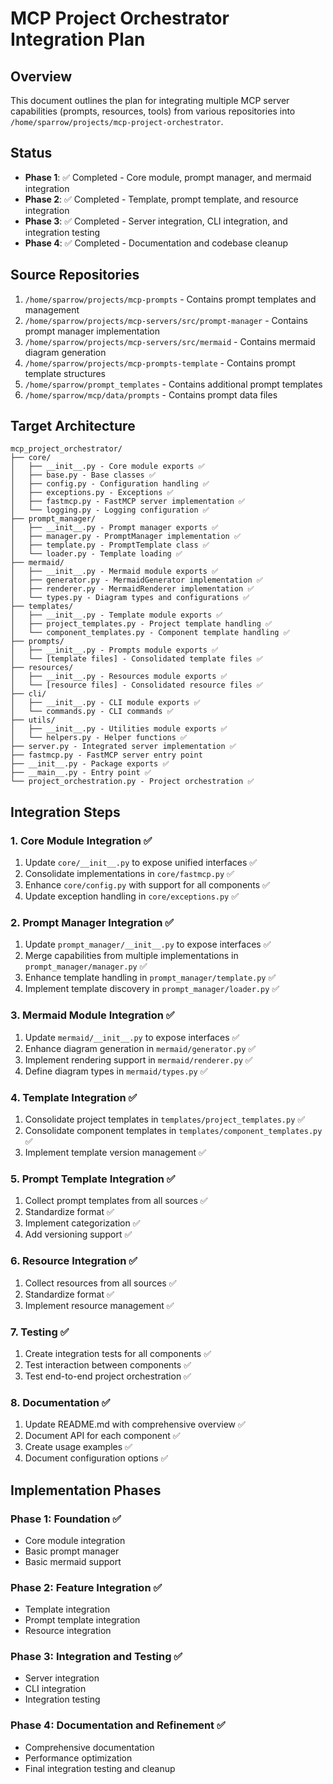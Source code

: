 # MCP Project Orchestrator Integration Plan

## Overview

This document outlines the plan for integrating multiple MCP server capabilities (prompts, resources, tools) from various repositories into `/home/sparrow/projects/mcp-project-orchestrator`.

## Status

- **Phase 1**: ✅ Completed - Core module, prompt manager, and mermaid integration
- **Phase 2**: ✅ Completed - Template, prompt template, and resource integration 
- **Phase 3**: ✅ Completed - Server integration, CLI integration, and integration testing
- **Phase 4**: ✅ Completed - Documentation and codebase cleanup

## Source Repositories

1. `/home/sparrow/projects/mcp-prompts` - Contains prompt templates and management
2. `/home/sparrow/projects/mcp-servers/src/prompt-manager` - Contains prompt manager implementation
3. `/home/sparrow/projects/mcp-servers/src/mermaid` - Contains mermaid diagram generation
4. `/home/sparrow/projects/mcp-prompts-template` - Contains prompt template structures
5. `/home/sparrow/prompt_templates` - Contains additional prompt templates
6. `/home/sparrow/mcp/data/prompts` - Contains prompt data files

## Target Architecture

```
mcp_project_orchestrator/
├── core/
│   ├── __init__.py - Core module exports ✅
│   ├── base.py - Base classes ✅
│   ├── config.py - Configuration handling ✅
│   ├── exceptions.py - Exceptions ✅
│   ├── fastmcp.py - FastMCP server implementation ✅
│   └── logging.py - Logging configuration ✅
├── prompt_manager/
│   ├── __init__.py - Prompt manager exports ✅
│   ├── manager.py - PromptManager implementation ✅
│   ├── template.py - PromptTemplate class ✅
│   └── loader.py - Template loading ✅
├── mermaid/
│   ├── __init__.py - Mermaid module exports ✅
│   ├── generator.py - MermaidGenerator implementation ✅
│   ├── renderer.py - MermaidRenderer implementation ✅
│   └── types.py - Diagram types and configurations ✅
├── templates/
│   ├── __init__.py - Template module exports ✅
│   ├── project_templates.py - Project template handling ✅
│   └── component_templates.py - Component template handling ✅
├── prompts/
│   ├── __init__.py - Prompts module exports ✅
│   └── [template files] - Consolidated template files ✅
├── resources/
│   ├── __init__.py - Resources module exports ✅
│   └── [resource files] - Consolidated resource files ✅
├── cli/
│   ├── __init__.py - CLI module exports ✅
│   └── commands.py - CLI commands ✅
├── utils/
│   ├── __init__.py - Utilities module exports ✅
│   └── helpers.py - Helper functions ✅
├── server.py - Integrated server implementation ✅
├── fastmcp.py - FastMCP server entry point
├── __init__.py - Package exports ✅
├── __main__.py - Entry point ✅
└── project_orchestration.py - Project orchestration ✅
```

## Integration Steps

### 1. Core Module Integration ✅

1. Update `core/__init__.py` to expose unified interfaces ✅
2. Consolidate implementations in `core/fastmcp.py` ✅
3. Enhance `core/config.py` with support for all components ✅
4. Update exception handling in `core/exceptions.py` ✅

### 2. Prompt Manager Integration ✅

1. Update `prompt_manager/__init__.py` to expose interfaces ✅
2. Merge capabilities from multiple implementations in `prompt_manager/manager.py` ✅
3. Enhance template handling in `prompt_manager/template.py` ✅
4. Implement template discovery in `prompt_manager/loader.py` ✅

### 3. Mermaid Module Integration ✅

1. Update `mermaid/__init__.py` to expose interfaces ✅
2. Enhance diagram generation in `mermaid/generator.py` ✅
3. Implement rendering support in `mermaid/renderer.py` ✅
4. Define diagram types in `mermaid/types.py` ✅

### 4. Template Integration ✅

1. Consolidate project templates in `templates/project_templates.py` ✅
2. Consolidate component templates in `templates/component_templates.py` ✅
3. Implement template version management ✅

### 5. Prompt Template Integration ✅

1. Collect prompt templates from all sources ✅
2. Standardize format ✅
3. Implement categorization ✅
4. Add versioning support ✅

### 6. Resource Integration ✅

1. Collect resources from all sources ✅
2. Standardize format ✅
3. Implement resource management ✅

### 7. Testing ✅

1. Create integration tests for all components ✅
2. Test interaction between components ✅
3. Test end-to-end project orchestration ✅

### 8. Documentation ✅

1. Update README.md with comprehensive overview ✅
2. Document API for each component ✅
3. Create usage examples ✅
4. Document configuration options ✅

## Implementation Phases

### Phase 1: Foundation ✅

- Core module integration
- Basic prompt manager
- Basic mermaid support

### Phase 2: Feature Integration ✅

- Template integration
- Prompt template integration
- Resource integration

### Phase 3: Integration and Testing ✅

- Server integration
- CLI integration
- Integration testing

### Phase 4: Documentation and Refinement ✅

- Comprehensive documentation
- Performance optimization
- Final integration testing and cleanup 